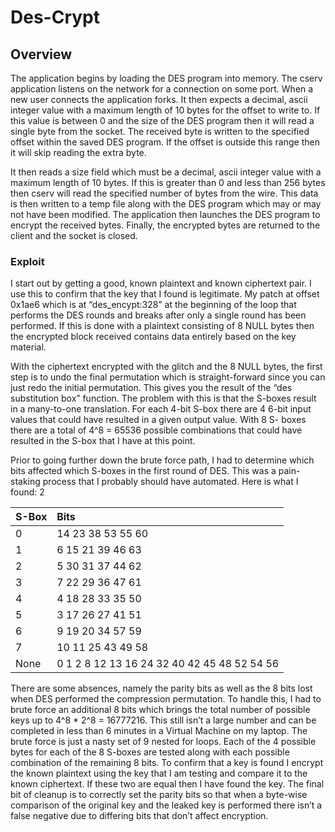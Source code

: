 # Des-Crypt

## Overview

The application begins by loading the DES program into memory. The cserv application listens on the network for a connection on some port. 
When a new user connects the application forks. It then expects a decimal, ascii integer value with a maximum length of 10 bytes for the offset 
to write to. If this value is between 0 and the size of the DES program then it will read a single byte from the socket. The received byte is
written to the specified offset within the saved DES program. If the offset is outside this range then it will skip reading the extra byte.

It then reads a size field which must be a decimal, ascii integer value with a maximum length of 10 bytes. If this is greater than 0 and less 
than 256 bytes then cserv will read the specified number of bytes from the wire. This data is then written to a temp file along with the
DES program which may or may not have been modified. The application then launches the DES program to encrypt the received bytes. Finally,
the encrypted bytes are returned to the client and the socket is closed.

### Exploit

I start out by getting a good, known plaintext and known ciphertext pair. I use this to confirm that the key that I found is legitimate. 
My patch at offset 0x1ae6 which is at “des_encypt:328” at the beginning of the loop that performs the DES rounds and breaks after only a single round has been performed. If this is done with a plaintext consisting of 8 NULL bytes then the encrypted block received contains data entirely based on the key material.

With the ciphertext encrypted with the glitch and the 8 NULL bytes, the first step is to undo the final permutation which is straight-forward since you can just redo the initial permutation. This gives you the result of the “des substitution box” function. The problem with this is that the S-boxes result in a many-to-one translation. For each 4-bit S-box there are 4 6-bit input values that could have resulted in a given output value. With 8 S- boxes there are a total of 4^8 = 65536 possible combinations that could have resulted in the S-box that I have at this point. 

Prior to going further down the brute force path, I had to determine which bits affected which S-boxes in the first round of DES. This was a pain-staking process that I probably should have automated. Here is what I found: 
2 

|S-Box | Bits            |
|:-----|:----------------| 
|0     |14 23 38 53 55 60| 
|1     | 6 15 21 39 46 63|
|2     | 5 30 31 37 44 62| 
|3     | 7 22 29 36 47 61| 
|4     | 4 18 28 33 35 50| 
|5     | 3 17 26 27 41 51| 
|6     | 9 19 20 34 57 59| 
|7     |10 11 25 43 49 58|
|None  | 0  1  2  8 12 13 16 24 32 40 42 45 48 52 54 56| 
 
There are some absences, namely the parity bits as well as the 8 bits lost when DES performed the compression permutation. To handle this, I had to brute force an additional 8 bits which brings the total number of possible keys up to 4^8 * 2^8 = 16777216. This still isn’t a large number and can be completed in less than 6 minutes in a Virtual Machine on my laptop. 
The brute force is just a nasty set of 9 nested for loops. Each of the 4 possible bytes for each of the 8 S-boxes are tested along with each possible combination of the remaining 8 bits. To confirm that a key is found I encrypt the known plaintext using the key that I am testing and compare it to the known ciphertext. If these two are equal then I have found the key. 
The final bit of cleanup is to correctly set the parity bits so that when a byte-wise comparison of the original key and the leaked key is performed there isn’t a false negative due to differing bits that don’t affect encryption. 

